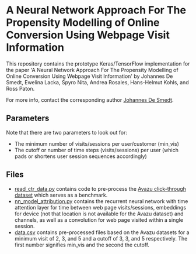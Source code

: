 # A Neural Network Approach For The Propensity  Modelling of Online Conversion Using Webpage Visit Information

This repository contains the prototype Keras/TensorFlow implementation for the paper 'A Neural Network Approach For The Propensity  Modelling of Online Conversion Using Webpage Visit Information' by Johannes De Smedt, Ewelina Lacka, Spyro Nita, Andrea Rosales, Hans-Helmut Kohls, and Ross Paton.

For more info, contact the corresponding author [Johannes De Smedt](mailto:jdesmed@ed.ac.uk).

## Parameters
Note that there are two parameters to look out for:
* The minimum number of visits/sessions per user/customer (min_vis)
* The cutoff or number of time steps (visits/sessions) per user (which pads or shortens user session sequences accordingly)

## Files
* [read_ctr_data.py](read_ctr_data.py) contains code to pre-process the [Avazu click-through dataset](https://www.kaggle.com/c/avazu-ctr-prediction/data) which serves as a benchmark.
* [nn_model_attribution.py](nn_model_attribution.py) contains the recurrent neural network with time attention layer for time between web page visits/sessions, embeddings for device (not that location is not available for the Avazu dataset) and channels, as well as a convolution for web page visited within a single session.
* [data.csv](data.csv) contains pre-processed files based on the Avazu datasets for a minimum visit of 2, 3, and 5 and a cutoff of 3, 3, and 5 respectively. The first number signifies min_vis and the second the cutoff.
